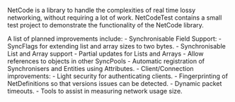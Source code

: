 NetCode is a library to handle the complexities of real time lossy networking, without requiring a lot of work.
NetCodeTest contains a small test project to demonstrate the functionality of the NetCode library.

A list of planned improvements include:
	- Synchronisable Field Support:
		- SyncFlags for extending list and array sizes to two bytes.
		- Synchronisable List and Array support
		- Partial updates for Lists and Arrays
		- Allow references to objects in other SyncPools
	- Automatic registration of Synchronisers and Entities using Attributes.
	- Client/Connection improvements:
		- Light security for authenticating clients.
		- Fingerprinting of NetDefinitions so that versions issues can be detected.
		- Dynamic packet timeouts.
	- Tools to assist in measuring network usage size.